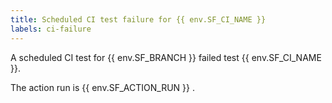 ```yaml
---
title: Scheduled CI test failure for {{ env.SF_CI_NAME }}
labels: ci-failure
---
```

A scheduled CI test for {{ env.SF_BRANCH }} failed test {{ env.SF_CI_NAME }}.

The action run is {{ env.SF_ACTION_RUN }} .
